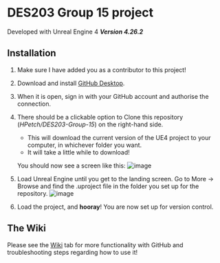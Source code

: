 # DES203 Group 15 project

Developed with Unreal Engine 4
***Version 4.26.2***

## Installation
1. Make sure I have added you as a contributor to this project!
2. Download and install [GitHub Desktop](https://desktop.github.com/).
3. When it is open, sign in with your GitHub account and authorise the connection.
4. There should be a clickable option to Clone this repository (_HPetch/DES203-Group-15_) on the right-hand side.
    - This will download the current version of the UE4 project to your computer, in whichever folder you want.
    - It will take a little while to download!

    You should now see a screen like this:
    ![image](https://user-images.githubusercontent.com/60263607/152397120-3ad40f8a-1ce9-44b5-9c29-5642d7acef22.png)
5. Load Unreal Engine until you get to the landing screen. Go to More -> Browse and find the .uproject file in the folder you set up for the repository.
    ![image](https://user-images.githubusercontent.com/60263607/152397465-db437c4f-64d3-471b-9aa7-eeb1fffd62ad.png)
6. Load the project, and **hooray**! You are now set up for version control.

## The Wiki
Please see the [Wiki](https://github.com/HPetch/DES203-Group-15/wiki) tab for more functionality with GitHub and troubleshooting steps regarding how to use it!

